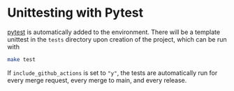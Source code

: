 # Unittesting with Pytest

[pytest](https://docs.pytest.org/en/7.1.x/) is automatically added to
the environment. There will be a template unittest in the `tests`
directory upon creation of the project, which can be run with

```bash
make test
```

If `include_github_actions` is set to `"y"`, the tests are automatically
run for every merge request, every merge to main, and every release.
